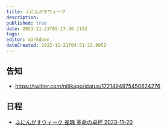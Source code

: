 ```yaml
---
title: ふにんがすウィーク
description: 
published: true
date: 2023-11-21T05:17:36.115Z
tags: 
editor: markdown
dateCreated: 2023-11-21T04:51:22.905Z
---
```


## 告知

- https://twitter.com/nitikapo/status/1721494975450624276

## 日程

- [ふにんがすウィーク 雀魂 革命の卓杯 2023-11-20](/ふにんがすウィーク_雀魂_革命の卓杯_2023-11-20)
